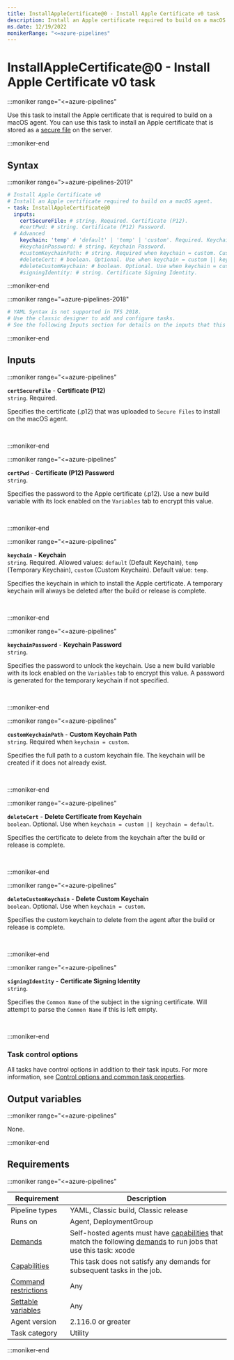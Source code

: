 ```yaml
---
title: InstallAppleCertificate@0 - Install Apple Certificate v0 task
description: Install an Apple certificate required to build on a macOS agent (task version 0).
ms.date: 12/19/2022
monikerRange: "<=azure-pipelines"
---
```


# InstallAppleCertificate@0 - Install Apple Certificate v0 task

<!-- :::description::: -->
:::moniker range="<=azure-pipelines"

<!-- :::editable-content name="description"::: -->
Use this task to install the Apple certificate that is required to build on a macOS agent. You can use this task to install an Apple certificate that is stored as a [secure file](/azure/devops/pipelines/library/secure-files) on the server.
<!-- :::editable-content-end::: -->

:::moniker-end
<!-- :::description-end::: -->

<!-- :::syntax::: -->
## Syntax

:::moniker range=">=azure-pipelines-2019"

```yaml
# Install Apple Certificate v0
# Install an Apple certificate required to build on a macOS agent.
- task: InstallAppleCertificate@0
  inputs:
    certSecureFile: # string. Required. Certificate (P12). 
    #certPwd: # string. Certificate (P12) Password. 
  # Advanced
    keychain: 'temp' # 'default' | 'temp' | 'custom'. Required. Keychain. Default: temp.
    #keychainPassword: # string. Keychain Password. 
    #customKeychainPath: # string. Required when keychain = custom. Custom Keychain Path. 
    #deleteCert: # boolean. Optional. Use when keychain = custom || keychain = default. Delete Certificate from Keychain. 
    #deleteCustomKeychain: # boolean. Optional. Use when keychain = custom. Delete Custom Keychain. 
    #signingIdentity: # string. Certificate Signing Identity.
```

:::moniker-end

:::moniker range="=azure-pipelines-2018"

```yaml
# YAML Syntax is not supported in TFS 2018.
# Use the classic designer to add and configure tasks.
# See the following Inputs section for details on the inputs that this task supports.
```

:::moniker-end
<!-- :::syntax-end::: -->

<!-- :::inputs::: -->
## Inputs

<!-- :::item name="certSecureFile"::: -->
:::moniker range="<=azure-pipelines"

**`certSecureFile`** - **Certificate (P12)**<br>
`string`. Required.<br>
<!-- :::editable-content name="helpMarkDown"::: -->
Specifies the certificate (.p12) that was uploaded to `Secure Files` to install on the macOS agent.
<!-- :::editable-content-end::: -->
<br>

:::moniker-end
<!-- :::item-end::: -->
<!-- :::item name="certPwd"::: -->
:::moniker range="<=azure-pipelines"

**`certPwd`** - **Certificate (P12) Password**<br>
`string`.<br>
<!-- :::editable-content name="helpMarkDown"::: -->
Specifies the password to the Apple certificate (.p12). Use a new build variable with its lock enabled on the `Variables` tab to encrypt this value.
<!-- :::editable-content-end::: -->
<br>

:::moniker-end
<!-- :::item-end::: -->
<!-- :::item name="keychain"::: -->
:::moniker range="<=azure-pipelines"

**`keychain`** - **Keychain**<br>
`string`. Required. Allowed values: `default` (Default Keychain), `temp` (Temporary Keychain), `custom` (Custom Keychain). Default value: `temp`.<br>
<!-- :::editable-content name="helpMarkDown"::: -->
Specifies the keychain in which to install the Apple certificate. A temporary keychain will always be deleted after the build or release is complete.
<!-- :::editable-content-end::: -->
<br>

:::moniker-end
<!-- :::item-end::: -->
<!-- :::item name="keychainPassword"::: -->
:::moniker range="<=azure-pipelines"

**`keychainPassword`** - **Keychain Password**<br>
`string`.<br>
<!-- :::editable-content name="helpMarkDown"::: -->
Specifies the password to unlock the keychain. Use a new build variable with its lock enabled on the `Variables` tab to encrypt this value. A password is generated for the temporary keychain if not specified.
<!-- :::editable-content-end::: -->
<br>

:::moniker-end
<!-- :::item-end::: -->
<!-- :::item name="customKeychainPath"::: -->
:::moniker range="<=azure-pipelines"

**`customKeychainPath`** - **Custom Keychain Path**<br>
`string`. Required when `keychain = custom`.<br>
<!-- :::editable-content name="helpMarkDown"::: -->
Specifies the full path to a custom keychain file. The keychain will be created if it does not already exist.
<!-- :::editable-content-end::: -->
<br>

:::moniker-end
<!-- :::item-end::: -->
<!-- :::item name="deleteCert"::: -->
:::moniker range="<=azure-pipelines"

**`deleteCert`** - **Delete Certificate from Keychain**<br>
`boolean`. Optional. Use when `keychain = custom || keychain = default`.<br>
<!-- :::editable-content name="helpMarkDown"::: -->
Specifies the certificate to delete from the keychain after the build or release is complete.
<!-- :::editable-content-end::: -->
<br>

:::moniker-end
<!-- :::item-end::: -->
<!-- :::item name="deleteCustomKeychain"::: -->
:::moniker range="<=azure-pipelines"

**`deleteCustomKeychain`** - **Delete Custom Keychain**<br>
`boolean`. Optional. Use when `keychain = custom`.<br>
<!-- :::editable-content name="helpMarkDown"::: -->
Specifies the custom keychain to delete from the agent after the build or release is complete.
<!-- :::editable-content-end::: -->
<br>

:::moniker-end
<!-- :::item-end::: -->
<!-- :::item name="signingIdentity"::: -->
:::moniker range="<=azure-pipelines"

**`signingIdentity`** - **Certificate Signing Identity**<br>
`string`.<br>
<!-- :::editable-content name="helpMarkDown"::: -->
Specifies the `Common Name` of the subject in the signing certificate.  Will attempt to parse the `Common Name` if this is left empty.
<!-- :::editable-content-end::: -->
<br>

:::moniker-end
<!-- :::item-end::: -->

### Task control options

All tasks have control options in addition to their task inputs. For more information, see [Control options and common task properties](/azure/devops/pipelines/yaml-schema/steps-task#common-task-properties).
<!-- :::inputs-end::: -->

<!-- :::outputVariables::: -->
## Output variables

:::moniker range="<=azure-pipelines"

None.

:::moniker-end
<!-- :::outputVariables-end::: -->

<!-- :::remarks::: -->
<!-- :::editable-content name="remarks"::: -->
<!-- :::editable-content-end::: -->
<!-- :::remarks-end::: -->

<!-- :::examples::: -->
<!-- :::editable-content name="examples"::: -->
<!-- :::editable-content-end::: -->
<!-- :::examples-end::: -->

<!-- :::properties::: -->
## Requirements

:::moniker range="<=azure-pipelines"

| Requirement | Description |
|-------------|-------------|
| Pipeline types | YAML, Classic build, Classic release |
| Runs on | Agent, DeploymentGroup |
| [Demands](/azure/devops/pipelines/process/demands) | Self-hosted agents must have [capabilities](/azure/devops/pipelines/agents/agents#capabilities) that match the following [demands](/azure/devops/pipelines/process/demands) to run jobs that use this task: xcode |
| [Capabilities](/azure/devops/pipelines/agents/agents#capabilities) | This task does not satisfy any demands for subsequent tasks in the job. |
| [Command restrictions](/azure/devops/pipelines/security/templates#agent-logging-command-restrictions) | Any |
| [Settable variables](/azure/devops/pipelines/security/templates#agent-logging-command-restrictions) | Any |
| Agent version |  2.116.0 or greater |
| Task category | Utility |

:::moniker-end
<!-- :::properties-end::: -->

<!-- :::see-also::: -->
<!-- :::editable-content name="seeAlso"::: -->
<!-- :::editable-content-end::: -->
<!-- :::see-also-end::: -->